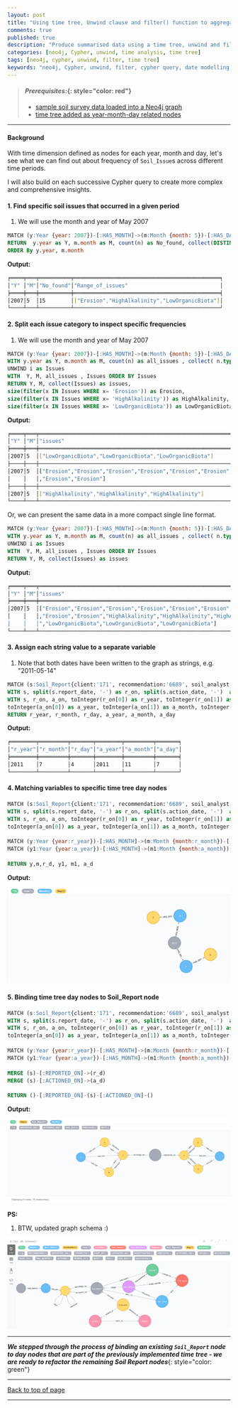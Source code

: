 ```yaml
---
layout: post
title: "Using time tree, Unwind clause and filter() function to aggregate data in Neo4j"
comments: true
published: true
description: "Produce summarised data using a time tree, unwind and filter"
categories: [neo4j, Cypher, unwind, time analysis, time tree]
tags: [neo4j, cypher, unwind, filter, time tree]
keywords: "neo4j, Cypher, unwind, filter, cypher query, date modelling, time analysis, time tree"
---
```


> #### *Prerequisites:*{: style="color: red"}
> - [sample soil survey data loaded into a Neo4j graph](/2018/Import-CSV-data-into-Docker-Neo4j-container/)
> - [time tree added as year-month-day related nodes](/2018/Generating-a-time-tree-in-Cypher/)

---

#### Background

With time dimension defined as nodes for each year, month and day, let's see what we can find out about frequency of `Soil_Issue`s across different time periods.

I will also build on each successive Cypher query to create more complex and comprehensive insights.


#### 1. Find specific soil issues that occurred in a given period

1. We will use the month and year of May 2007

```sql
MATCH (y:Year {year: 2007})-[:HAS_MONTH]->(m:Month {month: 5})-[:HAS_DAY]->(d:Day)<-[r:REPORTED_ON]-()-[*1..2]-(n:Soil_Issue) 
RETURN  y.year as Y, m.month as M, count(n) as No_found, collect(DISTINCT n.type) as Range_of_issues
ORDER By y.year, m.month
```
__Output:__
    
 ```bash
╒════╤═══╤══════════╤══════════════════════════════════════════════╕
│"Y" │"M"│"No_found"│"Range_of_issues"                             │
╞════╪═══╪══════════╪══════════════════════════════════════════════╡
│2007│5  │15        │["Erosion","HighAlkalinity","LowOrganicBiota"]│
└────┴───┴──────────┴──────────────────────────────────────────────┘
```

#### 2. Split each issue category to inspect specific frequencies

1. We will use the month and year of May 2007

```sql
MATCH (y:Year {year: 2007})-[:HAS_MONTH]->(m:Month {month: 5})-[:HAS_DAY]->(d:Day)<-[r:REPORTED_ON]-()-[*1..2]-(n:Soil_Issue) 
WITH y.year as Y, m.month as M, count(n) as all_issues , collect( n.type) as i
UNWIND i as Issues
WITH  Y, M, all_issues , Issues ORDER BY Issues
RETURN Y, M, collect(Issues) as issues, 
size(filter(x IN Issues WHERE x= 'Erosion')) as Erosion,
size(filter(x IN Issues WHERE x= 'HighAlkalinity')) as HighAlkalinity,
size(filter(x IN Issues WHERE x= 'LowOrganicBiota')) as LowOrganicBiota
```
__Output:__
    
 ```bash
╒════╤═══╤══════════════════════════════════════════════════════════════════════╤═════════╤════════════════╤═════════════════╕
│"Y" │"M"│"issues"                                                              │"Erosion"│"HighAlkalinity"│"LowOrganicBiota"│
╞════╪═══╪══════════════════════════════════════════════════════════════════════╪═════════╪════════════════╪═════════════════╡
│2007│5  │["LowOrganicBiota","LowOrganicBiota","LowOrganicBiota"]               │0        │0               │1                │
├────┼───┼──────────────────────────────────────────────────────────────────────┼─────────┼────────────────┼─────────────────┤
│2007│5  │["Erosion","Erosion","Erosion","Erosion","Erosion","Erosion","Erosion"│1        │0               │0                │
│    │   │,"Erosion","Erosion"]                                                 │         │                │                 │
├────┼───┼──────────────────────────────────────────────────────────────────────┼─────────┼────────────────┼─────────────────┤
│2007│5  │["HighAlkalinity","HighAlkalinity","HighAlkalinity"]                  │0        │1               │0                │
└────┴───┴──────────────────────────────────────────────────────────────────────┴─────────┴────────────────┴─────────────────┘
```

Or, we can present the same data in a more compact single line format.

```sql
MATCH (y:Year {year: 2007})-[:HAS_MONTH]->(m:Month {month: 5})-[:HAS_DAY]->(d:Day)<-[r:REPORTED_ON]-()-[*1..2]-(n:Soil_Issue) 
WITH y.year as Y, m.month as M, count(n) as all_issues , collect( n.type) as i
UNWIND i as Issues
WITH  Y, M, all_issues , Issues ORDER BY Issues
RETURN Y, M, collect(Issues) as issues
```
__Output:__
    
 ```bash
╒════╤═══╤══════════════════════════════════════════════════════════════════════╕
│"Y" │"M"│"issues"                                                              │
╞════╪═══╪══════════════════════════════════════════════════════════════════════╡
│2007│5  │["Erosion","Erosion","Erosion","Erosion","Erosion","Erosion","Erosion"│
│    │   │,"Erosion","Erosion","HighAlkalinity","HighAlkalinity","HighAlkalinity│
│    │   │","LowOrganicBiota","LowOrganicBiota","LowOrganicBiota"]              │
└────┴───┴──────────────────────────────────────────────────────────────────────┘
```

#### 3. Assign each string value to a separate variable

1. Note that both dates have been written to the graph as strings, e.g. "2011-05-14"

```sql
MATCH (s:Soil_Report{client:'171', recommendation:'6689', soil_analyst:'576'})
WITH s, split(s.report_date, '-') as r_on, split(s.action_date, '-')  as a_on
WITH s, r_on, a_on, toInteger(r_on[0]) as r_year, toInteger(r_on[1]) as r_month, toInteger(r_on[2]) as r_day,
toInteger(a_on[0]) as a_year, toInteger(a_on[1]) as a_month, toInteger(a_on[2]) as a_day
RETURN r_year, r_month, r_day, a_year, a_month, a_day
```
__Output:__
    
 ```bash
╒════════╤═════════╤═══════╤════════╤═════════╤═══════╕
│"r_year"│"r_month"│"r_day"│"a_year"│"a_month"│"a_day"│
╞════════╪═════════╪═══════╪════════╪═════════╪═══════╡
│2011    │7        │4      │2011    │11       │7      │
└────────┴─────────┴───────┴────────┴─────────┴───────┘
```

#### 4. Matching variables to specific time tree day nodes
 
```sql
MATCH (s:Soil_Report{client:'171', recommendation:'6689', soil_analyst:'576'})
WITH s, split(s.report_date, '-') as r_on, split(s.action_date, '-')  as a_on
WITH s, r_on, a_on, toInteger(r_on[0]) as r_year, toInteger(r_on[1]) as r_month, toInteger(r_on[2]) as r_day,
toInteger(a_on[0]) as a_year, toInteger(a_on[1]) as a_month, toInteger(a_on[2]) as a_day

MATCH (y:Year {year:r_year})-[:HAS_MONTH]->(m:Month {month:r_month})-[:HAS_DAY]->(r_d:Day {day:r_day})
MATCH (y1:Year {year:a_year})-[:HAS_MONTH]->(m1:Month {month:a_month})-[:HAS_DAY]->(a_d:Day {day:a_day})

RETURN y,m,r_d, y1, m1, a_d
```
__Output:__ 

![Matching variables to time tree](/assets/images/time_tree_match_to_vars.png)


#### 5. Binding time tree day nodes to Soil_Report node
 
```sql
MATCH (s:Soil_Report{client:'171', recommendation:'6689', soil_analyst:'576'})
WITH s, split(s.report_date, '-') as r_on, split(s.action_date, '-')  as a_on
WITH s, r_on, a_on, toInteger(r_on[0]) as r_year, toInteger(r_on[1]) as r_month, toInteger(r_on[2]) as r_day,
toInteger(a_on[0]) as a_year, toInteger(a_on[1]) as a_month, toInteger(a_on[2]) as a_day

MATCH (y:Year {year:r_year})-[:HAS_MONTH]->(m:Month {month:r_month})-[:HAS_DAY]->(r_d:Day {day:r_day})
MATCH (y1:Year {year:a_year})-[:HAS_MONTH]->(m1:Month {month:a_month})-[:HAS_DAY]->(a_d:Day {day:a_day})

MERGE (s)-[:REPORTED_ON]->(r_d)
MERGE (s)-[:ACTIONED_ON]->(a_d)

RETURN ()-[:REPORTED_ON]-(s)-[:ACTIONED_ON]-()
```
__Output:__ 

![Nodes bound to time tree](/assets/images/time_tree_bound_nodes.png)


__PS:__ 

1. BTW, updated graph schema :)

![New graph database schema](/assets/images/soil_survey_meta_graph_II.png)
 
 
---
***We stepped through the process of binding an existing `Soil_Report` node to day nodes that are part of the previously implemented time tree - we are ready to refactor the remaining Soil Report nodes***{: style="color: green"}

---
[Back to top of page](#)

---


